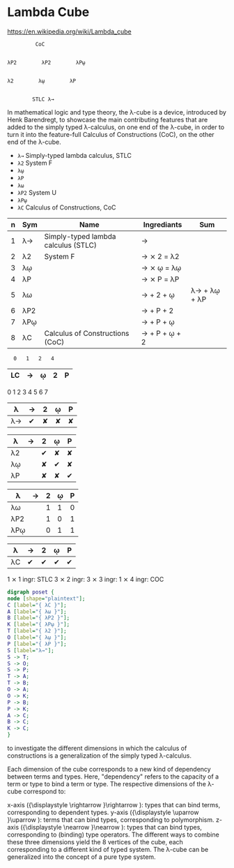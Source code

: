 # Lambda Cube

https://en.wikipedia.org/wiki/Lambda_cube


```
         CoC


λP2        λP2        λPῳ


λ2        λῳ        λP


        STLC λ→
```


In mathematical logic and type theory, the λ-cube is a device, introduced by Henk Barendregt, to showcase the main contributing features that are added to the simply typed λ-calculus, on one end of the λ-cube, in order to turn it into the feature-full Calculus of Constructions (CoC), on the other end of the λ-cube.


- `λ→`  Simply-typed lambda calculus, STLC
- `λ2`  System F
- `λῳ`  
- `λP`  
- `λω`  
- `λP2` System U
- `λPῳ` 
- `λC`  Calculus of Constructions, CoC


n | Sym | Name                                | Ingrediants   | Sum
--|-----|-------------------------------------|---------------|-------
1 | λ→  | Simply-typed lambda calculus (STLC) | →             |
2 | λ2  | System F                            | → ⨯ 2 = λ2    |
3 | λῳ  |                                     | → ⨯ ῳ = λῳ    |
4 | λP  |                                     | → ⨯ P = λP    |
5 | λω  |                                     | → + 2 + ῳ     | λ→ + λῳ + λP
6 | λP2 |                                     | → + P + 2     |
7 | λPῳ |                                     | → + P + ῳ     |
8 | λC  | Calculus of Constructions (CoC)     | → + P + ῳ + 2 |



      0   1   2   4
LC  | → | ῳ | 2 | P |
----|---|---|---|---|
0
1
2
3
4
5
6
7


λ  | → | 2 | ῳ | P
---|---|---|---|---
λ→ | ✔ | ✘ | ✘ | ✘

λ  | → | 2 | ῳ | P
---|---|---|---|---
λ2 |   | ✔ | ✘ | ✘
λῳ |   | ✘ | ✔ | ✘
λP |   | ✘ | ✘ | ✔

λ  | → | 2 | ῳ | P
---|---|---|---|---
λω |   | 1 | 1 | 0
λP2|   | 1 | 0 | 1
λPῳ|   | 0 | 1 | 1

λ  | → | 2 | ῳ | P
---|---|---|---|---
λC | ✔ | ✔ | ✔ | ✔


1 ⨯ 1 ingr: STLC
3 ⨯ 2 ingr: 
3 ⨯ 3 ingr: 
1 ⨯ 4 ingr: COC


```dot
digraph poset {
node [shape="plaintext"];
C [label="{ λC }"];
A [label="{ λω }"];
B [label="{ λP2 }"];
K [label="{ λPῳ }"];
T [label="{ λ2 }"];
O [label="{ λῳ }"];
P [label="{ λP }"];
S [label="λ→"];
S -> T;
S -> O;
S -> P;
T -> A;
T -> B;
O -> A;
O -> K;
P -> B;
P -> K;
A -> C;
B -> C;
K -> C;
}
```



to investigate the different dimensions in which the calculus of constructions is a generalization of the simply typed λ-calculus.

Each dimension of the cube corresponds to a new kind of dependency between terms and types. Here, "dependency" refers to the capacity of a term or type to bind a term or type. The respective dimensions of the λ-cube correspond to:

x-axis ({\displaystyle \rightarrow }\rightarrow ): types that can bind terms, corresponding to dependent types.
y-axis ({\displaystyle \uparrow }\uparrow ): terms that can bind types, corresponding to polymorphism.
z-axis ({\displaystyle \nearrow }\nearrow ): types that can bind types, corresponding to (binding) type operators.
The different ways to combine these three dimensions yield the 8 vertices of the cube, each corresponding to a different kind of typed system. The λ-cube can be generalized into the concept of a pure type system.
